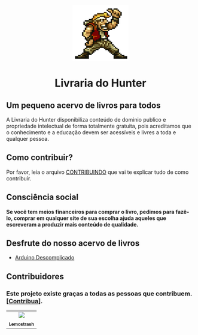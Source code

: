 <p align="center">
  <a href="https://github.com/arthurspk/guiadecybersecurity">
    <img src="./img/marco.gif" alt="Guia de Cyber Security" width="150" height="150">
  </a>
  <h1 align="center">Livraria do Hunter</h1>
</p>

##  Um pequeno acervo de livros para todos

A Livraria do Hunter disponibiliza conteúdo de dominio publico e propriedade intelectual de forma totalmente gratuita, pois acreditamos que o conhecimento e a educação devem ser acessíveis e livres a toda e qualquer pessoa.

## Como contribuir?

Por favor, leia o arquivo [CONTRIBUINDO](/CONTRIBUINDO.md) que vai te explicar tudo de como contribuir.

## Consciência social

<strong>Se você tem meios financeiros para comprar o livro, pedimos para fazê-lo, comprar em qualquer site de sua escolha ajuda aqueles que escreveram a produzir mais conteúdo de qualidade.</strong>

## Desfrute do nosso acervo de livros

- [Arduino Descomplicado](https://github.com/The-Hydra-Labs/Livraria-do-hunter/blob/main/Ohara/(Arduino%20Descomplicado)%20Claudio%20Luis%20Vieira%20Oliveira_%20Humberto%20Augusto%20Piovesana%20Zanetti%20-%20Arduino%20Descomplicado_%20Como%20Elaborar%20Projetos%20de%20Eletr%C3%B4nica-%C3%89rica%20(2015).pdf)

## Contribuidores

### Este projeto existe graças a todas as pessoas que contribuem. [[Contribua](/CONTRIBUINDO.md)].

<table>
  <tr>
    <td align="center">
      <a href="https://github.com/lemostrash">
        <img
          src="https://avatars.githubusercontent.com/u/53500223?v=4"
          width="100px;"
          />
        <br />
        <sub>
          <b>Lemostrash</b>
        </sub>
      </a>
    </td>
  </tr>
</table>